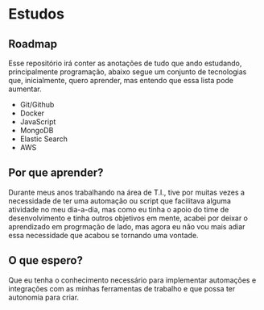 # Estudos

## Roadmap
Esse repositório irá conter as anotações de tudo que ando estudando, principalmente programação, abaixo segue um conjunto de tecnologias que, inicialmente, quero aprender, mas entendo que essa lista pode aumentar.

- Git/Github
- Docker
- JavaScript
- MongoDB
- Elastic Search
- AWS

## Por que aprender?
Durante meus anos trabalhando na área de T.I., tive por muitas vezes a necessidade de ter uma automação ou script que facilitava alguma atividade no meu dia-a-dia, mas como eu tinha o apoio do time de desenvolvimento e tinha outros objetivos em mente, acabei por deixar o aprendizado em progrmação de lado, mas agora eu não vou mais adiar essa necessidade que acabou se tornando uma vontade.

## O que espero?
Que eu tenha o conhecimento necessário para implementar automações e integrações com as minhas ferramentas de trabalho e que possa ter autonomia para criar.